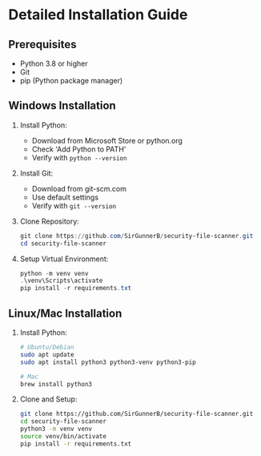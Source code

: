 # Detailed Installation Guide

## Prerequisites
- Python 3.8 or higher
- Git
- pip (Python package manager)

## Windows Installation
1. Install Python:
   - Download from Microsoft Store or python.org
   - Check 'Add Python to PATH'
   - Verify with `python --version`

2. Install Git:
   - Download from git-scm.com
   - Use default settings
   - Verify with `git --version`

3. Clone Repository:
   ```powershell
   git clone https://github.com/SirGunnerB/security-file-scanner.git
   cd security-file-scanner
   ```

4. Setup Virtual Environment:
   ```powershell
   python -m venv venv
   .\venv\Scripts\activate
   pip install -r requirements.txt
   ```

## Linux/Mac Installation
1. Install Python:
   ```bash
   # Ubuntu/Debian
   sudo apt update
   sudo apt install python3 python3-venv python3-pip

   # Mac
   brew install python3
   ```

2. Clone and Setup:
   ```bash
   git clone https://github.com/SirGunnerB/security-file-scanner.git
   cd security-file-scanner
   python3 -m venv venv
   source venv/bin/activate
   pip install -r requirements.txt
   ```
